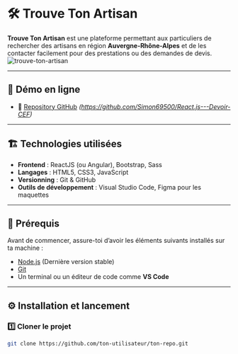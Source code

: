 # 🛠️ Trouve Ton Artisan

**Trouve Ton Artisan** est une plateforme permettant aux particuliers de rechercher des artisans en région **Auvergne-Rhône-Alpes** et de les contacter facilement pour des prestations ou des demandes de devis.
![trouve-ton-artisan](https://github.com/user-attachments/assets/dc1a69f4-f761-4172-9f9c-6a22880910e4)


---

## 🚀 Démo en ligne  


- 📂 [Repository GitHub](#) *(https://github.com/Simon69500/React.js---Devoir-CEF)*  

---

## 🏗️ Technologies utilisées  

- **Frontend** : ReactJS (ou Angular), Bootstrap, Sass  
- **Langages** : HTML5, CSS3, JavaScript  
- **Versionning** : Git & GitHub  
- **Outils de développement** : Visual Studio Code, Figma pour les maquettes  

---

## 🔧 Prérequis  

Avant de commencer, assure-toi d’avoir les éléments suivants installés sur ta machine :  

- [Node.js](https://nodejs.org/) (Dernière version stable)  
- [Git](https://git-scm.com/)  
- Un terminal ou un éditeur de code comme **VS Code**  

---

## ⚙️ Installation et lancement  

### 1️⃣ Cloner le projet  
```bash
git clone https://github.com/ton-utilisateur/ton-repo.git

